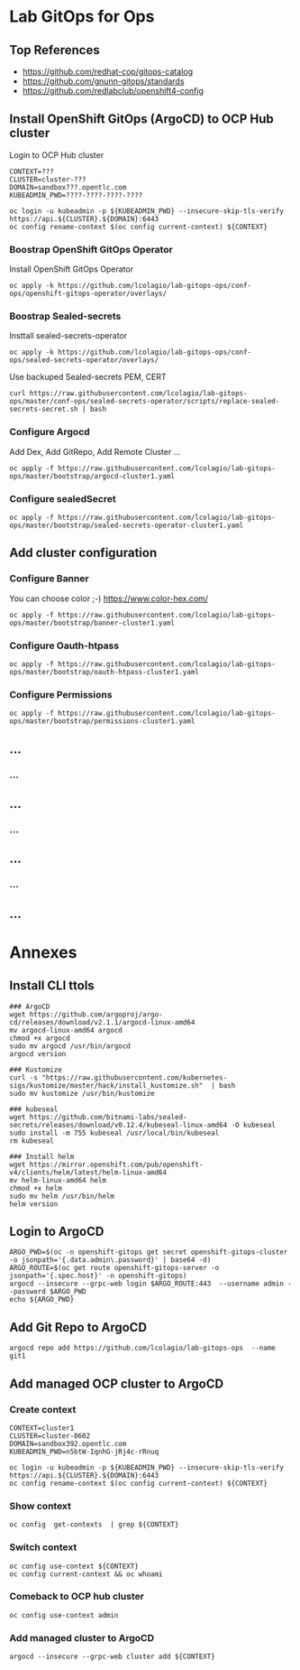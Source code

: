 # Lab GitOps for Ops

## Top References
- https://github.com/redhat-cop/gitops-catalog
- https://github.com/gnunn-gitops/standards
- https://github.com/redlabclub/openshift4-config



## Install OpenShift GitOps (ArgoCD) to OCP Hub cluster
Login to OCP Hub cluster

<!-- 
CONTEXT=hub1
CLUSTER=cluster-0602
DOMAIN=sandbox392.opentlc.com
KUBEADMIN_PWD=n5btW-IqnhG-jRj4c-rRnuq 
-->

```
CONTEXT=???
CLUSTER=cluster-???
DOMAIN=sandbox???.opentlc.com
KUBEADMIN_PWD=????-????-????-????

oc login -u kubeadmin -p ${KUBEADMIN_PWD} --insecure-skip-tls-verify https://api.${CLUSTER}.${DOMAIN}:6443
oc config rename-context $(oc config current-context) ${CONTEXT}
```

### Boostrap OpenShift GitOps Operator
Install OpenShift GitOps Operator
```
oc apply -k https://github.com/lcolagio/lab-gitops-ops/conf-ops/openshift-gitops-operator/overlays/
```

### Boostrap Sealed-secrets
Insttall sealed-secrets-operator
```
oc apply -k https://github.com/lcolagio/lab-gitops-ops/conf-ops/sealed-secrets-operator/overlays/
```

Use backuped Sealed-secrets PEM, CERT
```
curl https://raw.githubusercontent.com/lcolagio/lab-gitops-ops/master/conf-ops/sealed-secrets-operator/scripts/replace-sealed-secrets-secret.sh | bash
```

### Configure Argocd
Add Dex, Add GitRepo, Add Remote Cluster ...
```
oc apply -f https://raw.githubusercontent.com/lcolagio/lab-gitops-ops/master/bootstrap/argocd-cluster1.yaml
```

<!-- ```
kustomize build https://github.com/lcolagio/lab-gitops-ops/conf-ops/argocd/overlays/cluster1
``` -->

### Configure sealedSecret
```
oc apply -f https://raw.githubusercontent.com/lcolagio/lab-gitops-ops/master/bootstrap/sealed-secrets-operator-cluster1.yaml
```
<!-- ```
oc apply -k https://github.com/lcolagio/lab-gitops-ops/conf-ops/sealed-secrets-operator/base
``` -->

<!-- ```  ``` -->
<!-- ```  ``` -->
<!-- ```  ``` -->

## Add cluster configuration


### Configure Banner
You can choose color ;-)
https://www.color-hex.com/

```
oc apply -f https://raw.githubusercontent.com/lcolagio/lab-gitops-ops/master/bootstrap/banner-cluster1.yaml
```

### Configure Oauth-htpass
```
oc apply -f https://raw.githubusercontent.com/lcolagio/lab-gitops-ops/master/bootstrap/oauth-htpass-cluster1.yaml
```

### Configure Permissions
```
oc apply -f https://raw.githubusercontent.com/lcolagio/lab-gitops-ops/master/bootstrap/permissions-cluster1.yaml
```


## ...

### ...

## ...

### ...

## ...

### ...

## ...

<!-- ```  ``` -->
<!-- ```  ``` -->
<!-- ```  ``` -->

# Annexes


## Install CLI ttols

```
### ArgoCD
wget https://github.com/argoproj/argo-cd/releases/download/v2.1.1/argocd-linux-amd64
mv argocd-linux-amd64 argocd
chmod +x argocd
sudo mv argocd /usr/bin/argocd
argocd version

### Kustomize
curl -s "https://raw.githubusercontent.com/kubernetes-sigs/kustomize/master/hack/install_kustomize.sh"  | bash
sudo mv kustomize /usr/bin/kustomize

### kubeseal
wget https://github.com/bitnami-labs/sealed-secrets/releases/download/v0.12.4/kubeseal-linux-amd64 -O kubeseal
sudo install -m 755 kubeseal /usr/local/bin/kubeseal
rm kubeseal

### Install helm
wget https://mirror.openshift.com/pub/openshift-v4/clients/helm/latest/helm-linux-amd64
mv helm-linux-amd64 helm
chmod +x helm
sudo mv helm /usr/bin/helm
helm version
```

## Login to ArgoCD
```
ARGO_PWD=$(oc -n openshift-gitops get secret openshift-gitops-cluster -o jsonpath='{.data.admin\.password}' | base64 -d)
ARGO_ROUTE=$(oc get route openshift-gitops-server -o jsonpath='{.spec.host}' -n openshift-gitops)
argocd --insecure --grpc-web login $ARGO_ROUTE:443  --username admin --password $ARGO_PWD
echo ${ARGO_PWD}
```

## Add Git Repo to ArgoCD
```
argocd repo add https://github.com/lcolagio/lab-gitops-ops  --name git1
```

## Add managed OCP cluster to ArgoCD

### Create context

```
CONTEXT=cluster1
CLUSTER=cluster-0602
DOMAIN=sandbox392.opentlc.com
KUBEADMIN_PWD=n5btW-IqnhG-jRj4c-rRnuq

oc login -u kubeadmin -p ${KUBEADMIN_PWD} --insecure-skip-tls-verify https://api.${CLUSTER}.${DOMAIN}:6443
oc config rename-context $(oc config current-context) ${CONTEXT}
```

### Show context

```
oc config  get-contexts  | grep ${CONTEXT}
```

### Switch context
```
oc config use-context ${CONTEXT}
oc config current-context && oc whoami
```

### Comeback to OCP hub cluster
```
oc config use-context admin
```

### Add managed cluster to ArgoCD
```
argocd --insecure --grpc-web cluster add ${CONTEXT}
```
